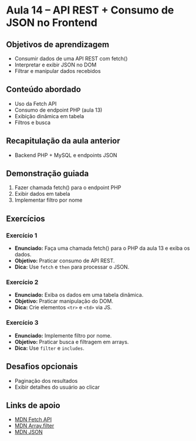 # Aula 14 – API REST + Consumo de JSON no Frontend

## Objetivos de aprendizagem
- Consumir dados de uma API REST com fetch()
- Interpretar e exibir JSON no DOM
- Filtrar e manipular dados recebidos

## Conteúdo abordado
- Uso da Fetch API
- Consumo de endpoint PHP (aula 13)
- Exibição dinâmica em tabela
- Filtros e busca

## Recapitulação da aula anterior
- Backend PHP + MySQL e endpoints JSON

## Demonstração guiada
1. Fazer chamada fetch() para o endpoint PHP
2. Exibir dados em tabela
3. Implementar filtro por nome

## Exercícios
### Exercício 1
- **Enunciado:** Faça uma chamada fetch() para o PHP da aula 13 e exiba os dados.
- **Objetivo:** Praticar consumo de API REST.
- **Dica:** Use `fetch` e `then` para processar o JSON.

### Exercício 2
- **Enunciado:** Exiba os dados em uma tabela dinâmica.
- **Objetivo:** Praticar manipulação do DOM.
- **Dica:** Crie elementos `<tr>` e `<td>` via JS.

### Exercício 3
- **Enunciado:** Implemente filtro por nome.
- **Objetivo:** Praticar busca e filtragem em arrays.
- **Dica:** Use `filter` e `includes`.

## Desafios opcionais
- Paginação dos resultados
- Exibir detalhes do usuário ao clicar

## Links de apoio
- [MDN Fetch API](https://developer.mozilla.org/pt-BR/docs/Web/API/Fetch_API)
- [MDN Array.filter](https://developer.mozilla.org/pt-BR/docs/Web/JavaScript/Reference/Global_Objects/Array/filter)
- [MDN JSON](https://developer.mozilla.org/pt-BR/docs/Web/JavaScript/Reference/Global_Objects/JSON)
